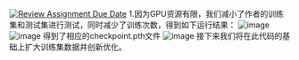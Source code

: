 [![Review Assignment Due Date](https://classroom.github.com/assets/deadline-readme-button-24ddc0f5d75046c5622901739e7c5dd533143b0c8e959d652212380cedb1ea36.svg)](https://classroom.github.com/a/8oH8aWc3)
1.因为GPU资源有限，我们减小了作者的训练集和测试集进行测试，同时减少了训练次数，得到如下运行结果：
![image](https://github.com/OUC-CV/final-project-day-day-up/assets/170995577/3d677807-7f90-4965-a977-be8abcd59fd7)
![image](https://github.com/OUC-CV/final-project-day-day-up/assets/170995577/9a804a0d-ab50-4fd5-a870-9f49b88bb5ee)
得到了相应的checkpoint.pth文件
![image](https://github.com/OUC-CV/final-project-day-day-up/assets/170995577/48e62f0f-b52a-4e8c-a231-b1209562121a)
接下来我们将在此代码的基础上扩大训练集数据并创新优化。
